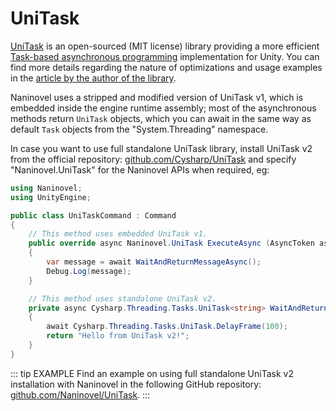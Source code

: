 ﻿# UniTask

[UniTask](https://github.com/Cysharp/UniTask) is an open-sourced (MIT license) library providing a more efficient [Task-based asynchronous programming](https://docs.microsoft.com/en-us/dotnet/standard/parallel-programming/task-based-asynchronous-programming) implementation for Unity. You can find more details regarding the nature of optimizations and usage examples in the [article by the author of the library](https://medium.com/@neuecc/a1ff0766029).

Naninovel uses a stripped and modified version of UniTask v1, which is embedded inside the engine runtime assembly; most of the asynchronous methods return `UniTask` objects, which you can await in the same way as default `Task` objects from the "System.Threading" namespace.

In case you want to use full standalone UniTask library, install UniTask v2 from the official repository: [github.com/Cysharp/UniTask](https://github.com/Cysharp/UniTask#install-via-git-url) and specify "Naninovel.UniTask" for the Naninovel APIs when required, eg:

```csharp
using Naninovel;
using UnityEngine;

public class UniTaskCommand : Command
{
    // This method uses embedded UniTask v1.
    public override async Naninovel.UniTask ExecuteAsync (AsyncToken asyncToken = default)
    {
        var message = await WaitAndReturnMessageAsync();
        Debug.Log(message);
    }

    // This method uses standalone UniTask v2.
    private async Cysharp.Threading.Tasks.UniTask<string> WaitAndReturnMessageAsync ()
    {
        await Cysharp.Threading.Tasks.UniTask.DelayFrame(100);
        return "Hello from UniTask v2!";
    }
}
```

::: tip EXAMPLE
Find an example on using full standalone UniTask v2 installation with Naninovel in the following GitHub repository: [github.com/Naninovel/UniTask](https://github.com/Naninovel/UniTask).
:::
